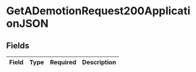 # GetADemotionRequest200ApplicationJSON


## Fields

| Field       | Type        | Required    | Description |
| ----------- | ----------- | ----------- | ----------- |